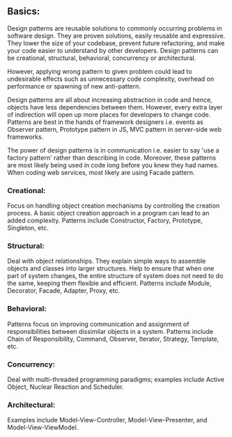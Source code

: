 ## Basics:
Design patterns are reusable solutions to commonly occurring problems in software design. They are proven solutions, easily reusable and expressive. They lower the size of your codebase, prevent future refactoring, and make your code easier to understand by other developers. Design patterns can be creational, structural, behavioral, concurrency or architectural.

However, applying wrong pattern to given problem could lead to undesirable effects such as unnecessary code complexity, overhead on performance or spawning of new anti-pattern.

Design patterns are all about increasing abstraction in code and hence, objects have less dependencies between them. However, every extra layer of indirection will open up more places for developers to change code. Patterns are best in the hands of framework designers i.e. events as Observer pattern, Prototype pattern in JS, MVC pattern in server-side web frameworks.

The power of design patterns is in communication i.e. easier to say 'use a factory pattern' rather than describing in code. Moreover, these patterns are most likely being used in code long before you knew they had names. When coding web services, most likely are using Facade pattern. 



### Creational:
Focus on handling object creation mechanisms by controlling the creation process. A basic object creation approach in a program can lead to an added complexity. Patterns include Constructor, Factory, Prototype, Singleton, etc.

### Structural:
Deal with object relationships. They explain simple ways to assemble objects and classes into larger structures. Help to ensure that when one part of system changes, the entire structure of system does not need to do the same, keeping them flexible and efficient. Patterns include Module, Decorator, Facade, Adapter, Proxy, etc.

### Behavioral:
Patterns focus on improving communication and assignment of responsibilities between dissimilar objects in a system. Patterns include Chain of Responsibility, Command, Observer, Iterator, Strategy, Template, etc.

### Concurrency:
Deal with multi-threaded programming paradigms; examples include Active Object, Nuclear Reaction and Scheduler.

### Architectural:
Examples include Model-View-Controller, Model-View-Presenter, and Model-View-ViewModel.


